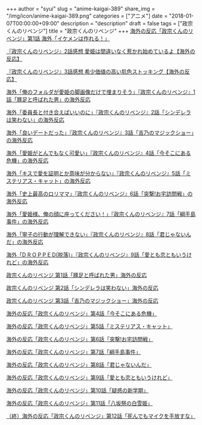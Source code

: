 +++
author = "syui"
slug = "anime-kaigai-389"
share_img = "/img/icon/anime-kaigai-389.png"
categories = ["アニメ"]
date = "2018-01-07T00:00:00+09:00"
description = "description"
draft = false
tags = ["政宗くんのリベンジ"]
title = "政宗くんのリベンジ"
+++
<a href="http://honyakutyuihou.hatenablog.com/entry/2017/01/06/114837" rel="nofollow" target="_blank" title="海外の反応「政宗くんのリベンジ」第1話 海外「イケメンは作れる！」">海外の反応「政宗くんのリベンジ」第1話 海外「イケメンは作れる！」</a>

<a href="http://kaiotahan.com/archives/1540" rel="nofollow" target="_blank" title=" 『政宗くんのリベンジ』2話感想 愛姫は間違いなく惹かれ始めているよ【海外の反応】"> 『政宗くんのリベンジ』2話感想 愛姫は間違いなく惹かれ始めているよ【海外の反応】</a>

<a href="http://kaiotahan.com/archives/1626" rel="nofollow" target="_blank" title="『政宗くんのリベンジ』3話感想 希少価値の高い肌色ストッキング【海外の反応】">『政宗くんのリベンジ』3話感想 希少価値の高い肌色ストッキング【海外の反応】</a>

<a href="http://mkmk.main.jp/anime/masamune/ep1r" rel="nofollow" target="_blank" title="海外「俺のフォルダが愛姫の脚画像だけで埋まりそう」『政宗くんのリベンジ』1話「豚足と呼ばれた男」の海外反応">海外「俺のフォルダが愛姫の脚画像だけで埋まりそう」『政宗くんのリベンジ』1話「豚足と呼ばれた男」の海外反応</a>

<a href="http://mkmk.main.jp/anime/masamune/ep2r" rel="nofollow" target="_blank" title=" 海外「委員長と付き合えばいいのに」『政宗くんのリベンジ』2話「シンデレラは笑わない」の海外反応"> 海外「委員長と付き合えばいいのに」『政宗くんのリベンジ』2話「シンデレラは笑わない」の海外反応</a>

<a href="http://mkmk.main.jp/anime/masamune/ep3r" rel="nofollow" target="_blank" title="海外「良いデートだった」『政宗くんのリベンジ』3話「吉乃のマジックショー」の海外反応">海外「良いデートだった」『政宗くんのリベンジ』3話「吉乃のマジックショー」の海外反応</a>

<a href="http://mkmk.main.jp/anime/masamune/ep4r" rel="nofollow" target="_blank" title="海外「愛姫がとんでもなく可愛い」『政宗くんのリベンジ』4話「今そこにある危機」の海外反応">海外「愛姫がとんでもなく可愛い」『政宗くんのリベンジ』4話「今そこにある危機」の海外反応</a>

<a href="http://mkmk.main.jp/anime/masamune/ep5r" rel="nofollow" target="_blank" title="海外「キスで愛を証明とか意味が分からない」『政宗くんのリベンジ』5話「ミステリアス・キャット」の海外反応">海外「キスで愛を証明とか意味が分からない」『政宗くんのリベンジ』5話「ミステリアス・キャット」の海外反応</a>

<a href="http://mkmk.main.jp/anime/masamune/ep6r" rel="nofollow" target="_blank" title="海外「史上最高のロリママ」『政宗くんのリベンジ』6話「突撃!お宅訪問戦」の海外反応">海外「史上最高のロリママ」『政宗くんのリベンジ』6話「突撃!お宅訪問戦」の海外反応</a>

<a href="http://mkmk.main.jp/anime/masamune/ep7r" rel="nofollow" target="_blank" title="海外「愛姫様、俺の顔に座ってください！」『政宗くんのリベンジ』7話「綱手島事件」の海外反応">海外「愛姫様、俺の顔に座ってください！」『政宗くんのリベンジ』7話「綱手島事件」の海外反応</a>

<a href="http://mkmk.main.jp/anime/masamune/ep8r" rel="nofollow" target="_blank" title="海外「寧子の行動が理解できない」『政宗くんのリベンジ』8話「君じゃないんだ」の海外反応">海外「寧子の行動が理解できない」『政宗くんのリベンジ』8話「君じゃないんだ」の海外反応</a>

<a href="http://mkmk.main.jp/anime/masamune/ep9r" rel="nofollow" target="_blank" title="海外「D R O P P E D(脱落)」『政宗くんのリベンジ』9話「愛とも恋ともいうけれど」の海外反応">海外「D R O P P E D(脱落)」『政宗くんのリベンジ』9話「愛とも恋ともいうけれど」の海外反応</a>

<a href="http://www.anihon.com/entry/2017/01/06/104000" rel="nofollow" target="_blank" title="政宗くんのリベンジ 第1話「豚足と呼ばれた男」海外の反応">政宗くんのリベンジ 第1話「豚足と呼ばれた男」海外の反応</a>

<a href="http://www.anihon.com/entry/2017/01/13/110000" rel="nofollow" target="_blank" title="政宗くんのリベンジ 第2話「シンデレラは笑わない」海外の反応">政宗くんのリベンジ 第2話「シンデレラは笑わない」海外の反応</a>

<a href="http://www.anihon.com/entry/2017/01/20/110000" rel="nofollow" target="_blank" title="政宗くんのリベンジ 第3話「吉乃のマジックショー」海外の反応">政宗くんのリベンジ 第3話「吉乃のマジックショー」海外の反応</a>

<a href="http://www.anihon.com/entry/2017/01/27/100000" rel="nofollow" target="_blank" title="海外の反応「政宗くんのリベンジ」第4話「今そこにある危機」">海外の反応「政宗くんのリベンジ」第4話「今そこにある危機」</a>

<a href="http://www.anihon.com/entry/2017/02/03/110000" rel="nofollow" target="_blank" title="海外の反応「政宗くんのリベンジ」第5話「ミステリアス・キャット」">海外の反応「政宗くんのリベンジ」第5話「ミステリアス・キャット」</a>

<a href="http://www.anihon.com/entry/2017/02/10/100000" rel="nofollow" target="_blank" title=" 海外の反応「政宗くんのリベンジ」第6話「突撃!お宅訪問戦」"> 海外の反応「政宗くんのリベンジ」第6話「突撃!お宅訪問戦」</a>

<a href="http://www.anihon.com/entry/2017/02/17/103000" rel="nofollow" target="_blank" title="海外の反応「政宗くんのリベンジ」第7話「綱手島事件」">海外の反応「政宗くんのリベンジ」第7話「綱手島事件」</a>

<a href="http://www.anihon.com/entry/2017/02/24/100000" rel="nofollow" target="_blank" title="海外の反応「政宗くんのリベンジ」第8話「君じゃないんだ」">海外の反応「政宗くんのリベンジ」第8話「君じゃないんだ」</a>

<a href="http://www.anihon.com/entry/2017/03/03/103000" rel="nofollow" target="_blank" title="海外の反応「政宗くんのリベンジ」第9話「愛とも恋ともいうけれど」">海外の反応「政宗くんのリベンジ」第9話「愛とも恋ともいうけれど」</a>

<a href="http://www.anihon.com/entry/2017/03/10/102000" rel="nofollow" target="_blank" title="海外の反応「政宗くんのリベンジ」第10話「疑惑の新学期」">海外の反応「政宗くんのリベンジ」第10話「疑惑の新学期」</a>

<a href="http://www.anihon.com/entry/2017/03/17/093000" rel="nofollow" target="_blank" title="海外の反応「政宗くんのリベンジ」第11話「八坂祭の白雪姫」">海外の反応「政宗くんのリベンジ」第11話「八坂祭の白雪姫」</a>

<a href="http://www.anihon.com/entry/2017/03/24/093500" rel="nofollow" target="_blank" title="（終）海外の反応「政宗くんのリベンジ」第12話「死んでもマイクを手放すな」">（終）海外の反応「政宗くんのリベンジ」第12話「死んでもマイクを手放すな」</a>
